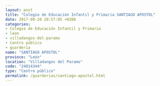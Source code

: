 ```yaml
---
layout: post
title: "Colegio de Educación Infantil y Primaria SANTIAGO APOSTOL"
date: 2017-09-20 20:57:05 +0200
categories:
- Colegio de Educación Infantil y Primaria
- leon
- villadangos-del-paramo
- Centro público
- guarderia
name: "SANTIAGO APOSTOL"
province: "León"
location: "Villadangos del Paramo"
code: "24014344"
type: "Centro público"
permalink: /guarderias/santiago-apostol.html
---
```

